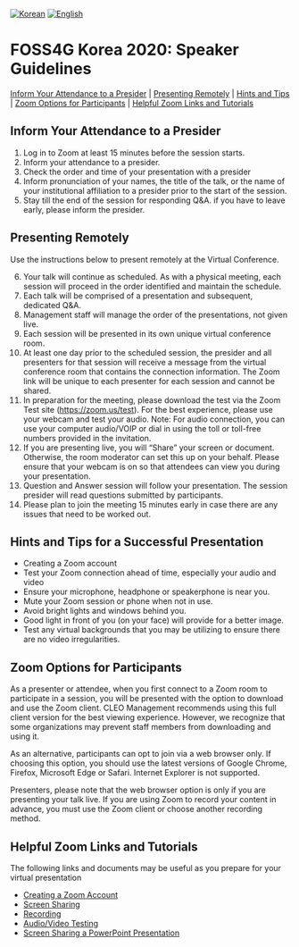 [![Korean](https://img.shields.io/badge/language-Korean-blue.svg)](https://foss4g.osgeo.kr/)
[![English](https://img.shields.io/badge/language-English-orange.svg)](en)

# FOSS4G Korea 2020: Speaker Guidelines
[Inform Your Attendance to a Presider](presentation-guidelines#section1) |
[Presenting Remotely](presentation-guidelines#section2) |
[Hints and Tips](presentation-guidelines#section3) |
[Zoom Options for Participants](presentation-guidelines#section4) |
[Helpful Zoom Links and Tutorials](presentation-guidelines#section5)

## <a name="section1"></a>Inform Your Attendance to a Presider
1.	Log in to Zoom at least 15 minutes before the session starts.
2.	Inform your attendance to a presider.
3.	Check the order and time of your presentation with a presider
4.	Inform pronunciation of your names, the title of the talk, or the name of your institutional affiliation to a presider prior to the start of the session.
5.	Stay till the end of the session for responding Q&A. if you have to leave early, please inform the presider.

## <a name="section2"></a>Presenting Remotely
Use the instructions below to present remotely at the Virtual Conference.

6.	Your talk will continue as scheduled. As with a physical meeting, each session will proceed in the order identified and maintain the schedule.
7.	Each talk will be comprised of a presentation and subsequent, dedicated Q&A. 
8.	Management staff will manage the order of the presentations, not given live.
9.	Each session will be presented in its own unique virtual conference room.
10.	At least one day prior to the scheduled session, the presider and all presenters for that session will receive a message from the virtual conference room that contains the connection information.  The Zoom link will be unique to each presenter for each session and cannot be shared. 
11.	In preparation for the meeting, please download the test via the Zoom Test site (https://zoom.us/test).  For the best experience, please use your webcam and test your audio.  Note:  For audio connection, you can use your computer audio/VOIP or dial in using the toll or toll-free numbers provided in the invitation. 
12.	If you are presenting live, you will “Share” your screen or document. Otherwise, the room moderator can set this up on your behalf. Please ensure that your webcam is on so that attendees can view you during your presentation.
13.	Question and Answer session will follow your presentation. The session presider will read questions submitted by participants.
14.	Please plan to join the meeting 15 minutes early in case there are any issues that need to be worked out.

## <a name="section3"></a>Hints and Tips for a Successful Presentation
  - Creating a Zoom account
  - Test your Zoom connection ahead of time, especially your audio and video
  - Ensure your microphone, headphone or speakerphone is near you. 
  - Mute your Zoom session or phone when not in use.
  - Avoid bright lights and windows behind you. 
  - Good light in front of you (on your face) will provide for a better image.
  - Test any virtual backgrounds that you may be utilizing to ensure there are no video irregularities.

## <a name="section4"></a>Zoom Options for Participants
As a presenter or attendee, when you first connect to a Zoom room to participate in a session, you will be presented with the option to download and use the Zoom client. CLEO Management recommends using this full client version for the best viewing experience. However, we recognize that some organizations may prevent staff members from downloading and using it.

As an alternative, participants can opt to join via a web browser only. If choosing this option, you should use the latest versions of Google Chrome, Firefox, Microsoft Edge or Safari. Internet Explorer is not supported.

Presenters, please note that the web browser option is only if you are presenting your talk live. If you are using Zoom to record your content in advance, you must use the Zoom client or choose another recording method.

## <a name="section5"></a>Helpful Zoom Links and Tutorials
The following links and documents may be useful as you prepare for your virtual presentation
  - [Creating a Zoom Account](https://zoom.us/signup)
  - [Screen Sharing](https://support.zoom.us/hc/en-us/articles/201362153-How-Do-I-Share-My-Screen-)
  - [Recording](https://support.zoom.us/hc/en-us/articles/201362473-Local-Recording)
  - [Audio/Video Testing](https://support.zoom.us/hc/en-us/articles/201362283-Testing-computer-or-device-audio)
  - [Screen Sharing a PowerPoint Presentation](https://support.zoom.us/hc/en-us/articles/203395347-Screen-Sharing-a-PowerPoint-Presentation)
